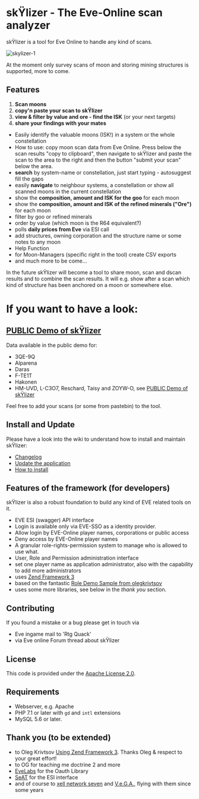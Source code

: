 # skŸlizer - The Eve-Online scan analyzer

skŸlizer is a tool for Eve Online to handle any kind of scans. 

![skylizer-1](https://raw.githubusercontent.com/wiki/chrRtg/eve-skylizer/img/skylizer_1.jpg)

At the moment only survey scans of moon and storing mining structures is supported, more to come.

## Features

1. **Scan moons**
2. **copy'n paste your scan to skŸlizer**
3. **view & filter by value and ore - find the ISK** (or your next targets)
4. **share your findings with your mates** 



* Easily identify the valuable moons (ISK!) in a system or the whole constellation
* How to use: copy moon scan data from Eve Online. Press below the scan results "copy to clipboard", then navigate to skŸlizer and paste the scan to the area to the right and then the button "submit your scan" below the area.
* **search** by system-name or constellation, just start typing - autosuggest fill the gaps
* easily **navigate** to neighbour systems, a constellation or show all scanned moons in the current constellation
* show the **composition, amount and ISK for the goo** for each moon
* show the **composition, amount and ISK of the refined minerals ("Ore")** for each moon
* filter by goo or refined minerals
* order by value (which moon is the R64 equivalent?)
* polls **daily prices from Eve** via ESI call
* add structures, owning corporation and the structure name or some notes to any moon
* Help Function
* for Moon-Managers (specific right in the tool) create CSV exports
* and much more to be come...

In the future skŸlizer will become a tool to share moon, scan and dscan results and to combine the scan results. It will e.g. show after a scan which kind of structure has been anchored on a moon or somewhere else.

# If you want to have a look:

## [PUBLIC Demo of skŸlizer](https://skylizer.eve-tools.info)

Data available in the public demo for: 

* 3QE-9Q 
* Alparena
* Daras
* F-TE1T
* Hakonen
* HM-UVD,  L-C3O7, Reschard, Taisy and ZOYW-O, see [PUBLIC Demo of skŸlizer](https://skylizer.eve-tools.info)

Feel free to add your scans (or some from pastebin) to the tool. 

## Install and Update

Please have a look into the wiki to understand how to install and maintain skŸlizer:

* [Changelog](/eve-skylizer/Changelog)
* [Update the application](/wiki/Updates)
* [How to install](/wiki/Install)

## Features of the framework (for developers)

skŸlizer is also a robust foundation to build any kind of EVE related tools on it. 

- EVE ESI (swagger) API interface
- Login is available only via EVE-SSO as a identity provider. 
- Allow login by EVE-Online player names, corporations or public access
- Deny access by EVE-Online player names 
- A granular role-rights-permission system to manage who is allowed to use what.
- User, Role and Permission administration interface
- set one player name as application administrator, also with the capability to add more administrators
- uses [Zend Framework 3](https://github.com/zendframework/zendframework)
- based on the fantastic [Role Demo Sample from olegkrivtsov](https://github.com/olegkrivtsov/using-zf3-book-samples/tree/master/roledemo)
- uses some more libraries, see below in the *thank you* section.

## Contributing

If you found a mistake or a bug please get in touch via 
* Eve ingame mail to 'Rtg Quack'
* via Eve online Forum thread about skŸlizer

## License

This code is provided under the [Apache License 2.0](https://choosealicense.com/licenses/apache-2.0/). 

## Requirements

- Webserver, e.g. Apache
- PHP 7.1 or later with `gd` and `intl` extensions
- MySQL 5.6 or later.

## Thank you (to be extended)

* to Oleg Krivtsov [Using Zend Framework 3](https://github.com/olegkrivtsov/using-zend-framework-3-book). Thanks Oleg & respect to your great effort!
* to OG for teaching me doctrine 2 and more
* [EveLabs](https://github.com/EvELabs/oauth2-eveonline) for the  Oauth Library
* [SeAT](https://github.com/eveseat/eseye) for the ESI interface
* and of course to [xell network seven](http://evemaps.dotlan.net/corp/xell_network_seven) and [V.e.G.A.](http://evemaps.dotlan.net/alliance/V.e.G.A.), flying with them since some years

